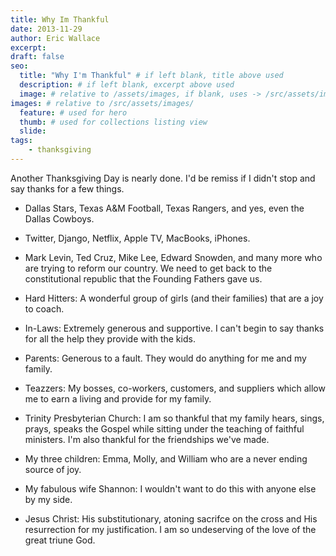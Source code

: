 ```yaml
---
title: Why Im Thankful
date: 2013-11-29
author: Eric Wallace
excerpt: 
draft: false
seo:
  title: "Why I'm Thankful" # if left blank, title above used
  description: # if left blank, excerpt above used
  image: # relative to /assets/images, if blank, uses -> /src/assets/images/meta/default.png
images: # relative to /src/assets/images/
  feature: # used for hero
  thumb: # used for collections listing view
  slide:
tags:
    - thanksgiving
---
```


Another Thanksgiving Day is nearly done. I'd be remiss if I didn't stop and say thanks for a few things.

- Dallas Stars, Texas A&M Football, Texas Rangers, and yes, even the Dallas Cowboys.
    
- Twitter, Django, Netflix, Apple TV, MacBooks, iPhones.
    
- Mark Levin, Ted Cruz, Mike Lee, Edward Snowden, and many more who are trying to reform our country. We need to get back to the constitutional republic that the Founding Fathers gave us.
    
- Hard Hitters: A wonderful group of girls (and their families) that are a joy to coach.
    
- In-Laws: Extremely generous and supportive. I can't begin to say thanks for all the help they provide with the kids.
    
- Parents: Generous to a fault. They would do anything for me and my family.
    
- Teazzers: My bosses, co-workers, customers, and suppliers which allow me to earn a living and provide for my family.
    
- Trinity Presbyterian Church: I am so thankful that my family hears, sings, prays, speaks the Gospel while sitting under the teaching of faithful ministers. I'm also thankful for the friendships we've made.
    
- My three children: Emma, Molly, and William who are a never ending source of joy.
    
- My fabulous wife Shannon: I wouldn't want to do this with anyone else by my side.
    
- Jesus Christ: His substitutionary, atoning sacrifce on the cross and His resurrection for my justification. I am so undeserving of the love of the great triune God.
